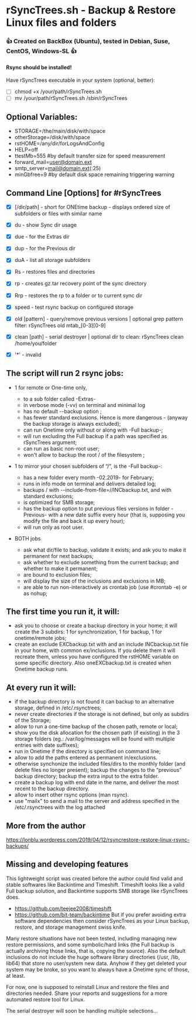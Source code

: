 # rSyncTrees.sh - Backup & Restore Linux files and folders
### :+1: Created on BackBox (Ubuntu), tested in Debian, Suse, CentOS, Windows-SL :+1:

#### Rsync should be installed!

Have rSyncTrees executable in your system (optional, better):
- [ ] chmod +x /your/path/rSyncTrees.sh
- [ ] mv /your/path/rSyncTrees.sh  /sbin/rSyncTrees

## Optional Variables:

- STORAGE=/the/main/disk/with/space
- otherStorage=/disk/with/space
- rstHOME=/any/dir/forLogsAndConfig
- HELP=off
- ttestMb=555 #by default transfer size for speed measurement
- forward_mail=user@domain.ext
- smtp_server=mail@domain.ext(:25)
- minGbfree=9 #by default disk space remaining triggering warning


## Command Line [Options] for #rSyncTrees 
- [x] [/dir/path] - short for ONEtime backup - displays ordered size of subfolders or files with similar name
- [x] du  - show Sync dir usage
- [x] due - for the Extras dir
- [x] dup - for the Previous dir
- [x] duA - list all storage subfolders
- [x] Rs - restores files and directories 
- [x] rp - creates gz.tar recovery point of the sync directory
- [x] Rrp - restores the rp to a folder or to current sync dir
- [x] speed - test rsync backup on configured storage
- [x] old [pattern] - query/remove previous versions | optional grep pattern filter: rSyncTrees old mtab_[0-3][0-9]
- [x] clean [path] - serial destroyer | optional dir to clean: rSyncTrees clean /home/you/folder
- [x] '*' - invalid


## The script will run 2 rsync jobs:
- 1 for remote or One-time only, 
  - to a sub folder called -Extras-
  - in verbose mode (-vv) on terminal and minimal log
  - has no default --backup option ;
  - has fewer standard exclusions. Hence is more dangerous - (anyway the backup storage is always excluded);
  - can run Onetime only without or along with -Full backup-;
  - will run excluding the Full backup if a path was specified as rSyncTrees argument;
  - can run as basic non-root user;
  - won't allow to backup the root / of the filesystem ;

- 1 to mirror your chosen subfolders of  “/”, is the -Full backup-:
  - has a new folder every month -02.2019- for February;
  - runs in info mode on terminal and delivers detailed log;
  - backups / with --include-from-file=//INCbackup.txt, and with standard exclusions;
  - is optimized for SMB storage; 
  - has the backup option to put previous files versions in folder -Previous- with a new date suffix every hour (that is, supposing you modify the file and back it up every hour);
  - will run only as root user.

- BOTH jobs  
  - ask what dir/file to backup, validate it exists; and ask you to make it permanent for next backups;
  - ask whether to exclude something from the current backup; and whether to make it permanent;
  - are bound to exclusion files;
  - will display the size of the inclusions and exclusions in MB;
  - are able to run non-interactively as crontab job (use #crontab -e) or as nohup;

## The first time you run it, it will:
- ask you to choose or create a backup directory in your home; it will create the 3 subdirs: 1 for synchronization, 1 for backup, 1 for onetime/remote jobs;
- create an exclude EXCbackup.txt with  and an include INCbackup.txt file in your home, with common ex/inclusions. If you delete them it will recreate them, unless you have configured the rstHOME variable on some specific directory. Also oneEXCbackup.txt is created when Onetime backup runs.


## At every run it will:
- if the backup directory is not found it can backup to an alternative storage, defined in /etc/.rsynctrees; 
- never create directories if the storage is not defined, but only as subdirs of the Storage;
- allow to run a one-time backup of the chosen path, remote or local;
- show you the disk allocation for the chosen path (if existing) in the 3 storage folders (eg.: /var/log/messages will be found with multiple entries with date suffixes);
- run in Onetime if the directory is specified on command line;
- allow to add the paths entered as permanent in/exclusions.
- otherwise synchonize the included files/dirs to the monthly folder (and delete files no longer present); backup the changes to the “previous” backup directory; backup the extra input to the extra folder.
- create a backup log with end date in the name, and deliver the most recent to the backup directory.
- allow to insert other rsync options (man rsync).
- use "mailx" to send a mail to the server and address specified in the /etc/.rsynctrees with the log attached

## More from the author
https://lonblu.wordpress.com/2019/04/12/rsyncrestore-restore-linux-rsync-backups/

## Missing and developing features
This lightweight script was created before the author could find valid and stable softwares like Backintime and Timeshift.
Timeshift looks like a valid Full backup solution, and Backintime supports SMB storage like rSyncTrees does.
 - https://github.com/teejee2008/timeshift
 - https://github.com/bit-team/backintime
But if you prefer avoiding extra software dependencies then consider rSyncTrees as your Linux backup, restore, and storage management swiss knife.

Many restore situations have not been tested, including managing new restore permissions, and some symbolic/hard links (the Full backup is actually archiving those links, that is, copying the source).
Also the default inclusions do not include the huge software library directories (/usr, /lib, lib64) that store no user/system new data. Anyhow if they get deleted your system may be broke, so you want to always have a Onetime sync of those, at least.

For now, one is supposed to reinstall Linux and restore the files and directories needed. 
Share your reports and suggestions for a more automated restore tool for Linux.

The serial destroyer will soon be handling multiple selections...
